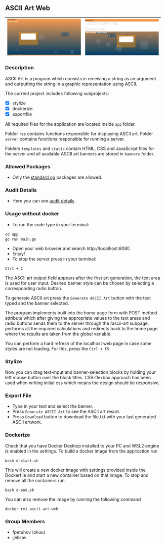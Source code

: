 <p style='text-align: justify;'>

## ASCII Art Web

| ![Ascii Art Web](aaw0.png) | ![Download button](aaw1.png) |
| --- | --- |


### Description

ASCII Art is a program which consists in receiving a string as an argument and outputting the string in a graphic representation using ASCII.

The current project includes following subprojects: 
-   [x] stylize
-   [x] dockerize
-   [x] exportfile

All required files for the application are located inside <code>app</code> folder.

Folder <code>res</code> contains functions responsible for displaying ASCII art. Folder <code>server</code> contains functions responsible for running a server.

Folders <code>templates</code> and <code>static</code> contain HTML, CSS and JavaScript files for the server and all available ASCII art banners are stored in <code>banners</code> folder.

### Allowed Packages

- Only the [standard go](https://golang.org/pkg/) packages are allowed.

### Audit Details

- Here you can see [audit details](https://github.com/01-edu/public/tree/master/subjects/ascii-art-web/audit).

### Usage without docker

- To run the code type in your terminal:
```
cd app
go run main.go
```
- Open your web browser and search http://localhost:8080
- Enjoy!
- To stop the server press in your terminal:
```
Ctrl + C
```

The ASCII art output field appears after the first art generation, the text area is used for user input. Desired banner style can be chosen by selecting a corresponding radio button.

To generate ASCII art press the <code>Generate ASCII Art</code> button with the text typed and the banner selected.

The program implements built into the home page form with POST method attribute which after giving the appropriate values to the text areas and radio buttons sends them to the server through the /ascii-art subpage, performs all the required calculations and redirects back to the home page where the results are taken from the global variable.

You can perform a hard refresh of the localhost web page in case some styles are not loading. For this, press the <code>Ctrl + F5</code>.

### Stylize

Now you can drag text-input and banner-selection blocks by holding your left mouse button over the block titles. CSS-flexbox approach has been used when writing initial css which means the design should be responsive.

### Export File

- Type in your text and select the banner.
- Press <code>Generate ASCII Art</code> to see the ASCII art resurt.
- Press <code>Download</code> button to download the file.txt with your last generated ASCII artwork.

### Dockerize

Check that you have Docker Desktop installed to your PC and WSL2 engine is enabled in the settings.
To build a docker image from the application run
```
bash d-start.sh
```
This will create a new docker image with settings provided inside the Dockerfile and start a new container based on that image. To stop and remove all the containers run
```
bash d-end.sh
```
You can also remove the image by running the following command
```
docker rmi ascii-art-web
```

### Group Members

- fpetuhov (okuu)
- jjelisav
</p>